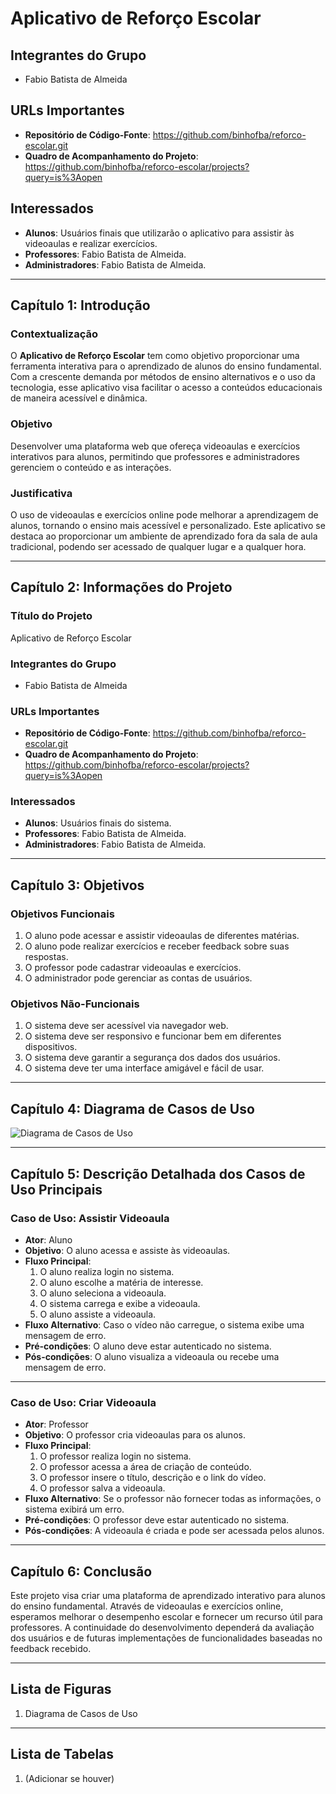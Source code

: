 
# **Aplicativo de Reforço Escolar**

## **Integrantes do Grupo**
- Fabio Batista de Almeida

## **URLs Importantes**
- **Repositório de Código-Fonte**: https://github.com/binhofba/reforco-escolar.git
- **Quadro de Acompanhamento do Projeto**: https://github.com/binhofba/reforco-escolar/projects?query=is%3Aopen

## **Interessados**
- **Alunos**: Usuários finais que utilizarão o aplicativo para assistir às videoaulas e realizar exercícios.
- **Professores**: Fabio Batista de Almeida.
- **Administradores**: Fabio Batista de Almeida.

---

## **Capítulo 1: Introdução**

### **Contextualização**
O **Aplicativo de Reforço Escolar** tem como objetivo proporcionar uma ferramenta interativa para o aprendizado de alunos do ensino fundamental. Com a crescente demanda por métodos de ensino alternativos e o uso da tecnologia, esse aplicativo visa facilitar o acesso a conteúdos educacionais de maneira acessível e dinâmica.

### **Objetivo**
Desenvolver uma plataforma web que ofereça videoaulas e exercícios interativos para alunos, permitindo que professores e administradores gerenciem o conteúdo e as interações.

### **Justificativa**
O uso de videoaulas e exercícios online pode melhorar a aprendizagem de alunos, tornando o ensino mais acessível e personalizado. Este aplicativo se destaca ao proporcionar um ambiente de aprendizado fora da sala de aula tradicional, podendo ser acessado de qualquer lugar e a qualquer hora.

---

## **Capítulo 2: Informações do Projeto**

### **Título do Projeto**
Aplicativo de Reforço Escolar

### **Integrantes do Grupo**
- Fabio Batista de Almeida


### **URLs Importantes**
- **Repositório de Código-Fonte**:  https://github.com/binhofba/reforco-escolar.git
- **Quadro de Acompanhamento do Projeto**: https://github.com/binhofba/reforco-escolar/projects?query=is%3Aopen

### **Interessados**
- **Alunos**: Usuários finais do sistema.
- **Professores**: Fabio Batista de Almeida.
- **Administradores**: Fabio Batista de Almeida.

---

## **Capítulo 3: Objetivos**

### **Objetivos Funcionais**
1. O aluno pode acessar e assistir videoaulas de diferentes matérias.
2. O aluno pode realizar exercícios e receber feedback sobre suas respostas.
3. O professor pode cadastrar videoaulas e exercícios.
4. O administrador pode gerenciar as contas de usuários.

### **Objetivos Não-Funcionais**
1. O sistema deve ser acessível via navegador web.
2. O sistema deve ser responsivo e funcionar bem em diferentes dispositivos.
3. O sistema deve garantir a segurança dos dados dos usuários.
4. O sistema deve ter uma interface amigável e fácil de usar.

---

## **Capítulo 4: Diagrama de Casos de Uso**

![Diagrama de Casos de Uso](caminho/para/o/diagrama.png)

---

## **Capítulo 5: Descrição Detalhada dos Casos de Uso Principais**

### **Caso de Uso: Assistir Videoaula**

- **Ator**: Aluno
- **Objetivo**: O aluno acessa e assiste às videoaulas.
- **Fluxo Principal**:
  1. O aluno realiza login no sistema.
  2. O aluno escolhe a matéria de interesse.
  3. O aluno seleciona a videoaula.
  4. O sistema carrega e exibe a videoaula.
  5. O aluno assiste a videoaula.
- **Fluxo Alternativo**: Caso o vídeo não carregue, o sistema exibe uma mensagem de erro.
- **Pré-condições**: O aluno deve estar autenticado no sistema.
- **Pós-condições**: O aluno visualiza a videoaula ou recebe uma mensagem de erro.

---

### **Caso de Uso: Criar Videoaula**

- **Ator**: Professor
- **Objetivo**: O professor cria videoaulas para os alunos.
- **Fluxo Principal**:
  1. O professor realiza login no sistema.
  2. O professor acessa a área de criação de conteúdo.
  3. O professor insere o título, descrição e o link do vídeo.
  4. O professor salva a videoaula.
- **Fluxo Alternativo**: Se o professor não fornecer todas as informações, o sistema exibirá um erro.
- **Pré-condições**: O professor deve estar autenticado no sistema.
- **Pós-condições**: A videoaula é criada e pode ser acessada pelos alunos.

---

## **Capítulo 6: Conclusão**

Este projeto visa criar uma plataforma de aprendizado interativo para alunos do ensino fundamental. Através de videoaulas e exercícios online, esperamos melhorar o desempenho escolar e fornecer um recurso útil para professores. A continuidade do desenvolvimento dependerá da avaliação dos usuários e de futuras implementações de funcionalidades baseadas no feedback recebido.

---

## **Lista de Figuras**
1. Diagrama de Casos de Uso

---

## **Lista de Tabelas**
1. (Adicionar se houver)

